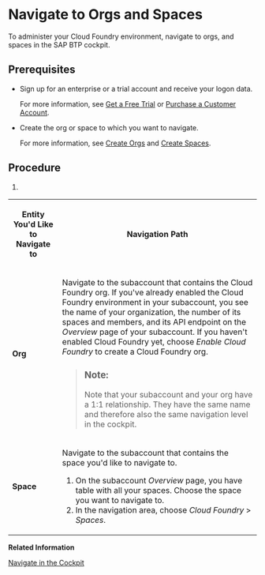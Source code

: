 <!-- loio5bf87353bf994819b8803e5910d8450f -->

# Navigate to Orgs and Spaces

To administer your Cloud Foundry environment, navigate to orgs, and spaces in the SAP BTP cockpit.



<a name="loio5bf87353bf994819b8803e5910d8450f__prereq_uww_m2c_nbb"/>

## Prerequisites

-   Sign up for an enterprise or a trial account and receive your logon data.

    For more information, see [Get a Free Trial](../20-getting-started/Getting_a_Global_Account_d61c281.md#loio42e7e54590424e65969fced1acd47694) or [Purchase a Customer Account](../20-getting-started/Getting_a_Global_Account_d61c281.md#loioa71a081b39e343e097046bf487f57af3).

-   Create the org or space to which you want to navigate.

    For more information, see [Create Orgs](Create_Orgs_a9b1f54.md) and [Create Spaces](Create_Spaces_2f6ed22.md).




<a name="loio5bf87353bf994819b8803e5910d8450f__steps_amh_d2c_nbb"/>

## Procedure

1.  
<table>
<tr>
<th>

Entity You'd Like to Navigate to



</th>
<th>

Navigation Path



</th>
</tr>
<tr>
<td>

**Org**



</td>
<td>

Navigate to the subaccount that contains the Cloud Foundry org. If you've already enabled the Cloud Foundry environment in your subaccount, you see the name of your organization, the number of its spaces and members, and its API endpoint on the *Overview* page of your subaccount. If you haven't enabled Cloud Foundry yet, choose *Enable Cloud Foundry* to create a Cloud Foundry org.

> ### Note:  
> Note that your subaccount and your org have a 1:1 relationship. They have the same name and therefore also the same navigation level in the cockpit.



</td>
</tr>
<tr>
<td>

**Space**



</td>
<td>

Navigate to the subaccount that contains the space you'd like to navigate to.

1.  On the subaccount *Overview* page, you have table with all your spaces. Choose the space you want to navigate to.
2.  In the navigation area, choose *Cloud Foundry* \> *Spaces*.


</td>
</tr>
</table>


**Related Information**  


[Navigate in the Cockpit](Navigate_in_the_Cockpit_0874895.md "Learn how to navigate to your global accounts and subaccounts in the SAP BTP cockpit.")

